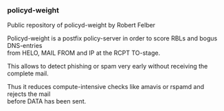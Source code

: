 ### policyd-weight
 

Public repository of policyd-weight by Robert Felber

Policyd-weight is a postfix policy-server in order to score RBLs and bogus DNS-entries<br>
from HELO, MAIL FROM and IP at the RCPT TO-stage.

This allows to detect phishing or spam very early without receiving the complete mail.

Thus it reduces compute-intensive checks like amavis or rspamd and rejects the mail<br>
before DATA has been sent.
